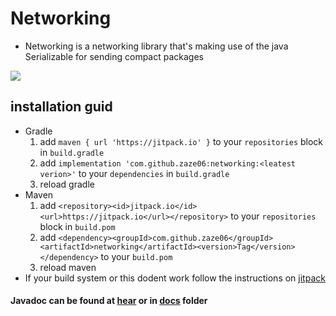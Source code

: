 # Networking

- Networking is a networking library that's making use of the java Serializable for sending compact packages

[![](https://jitpack.io/v/zaze06/networking.svg)](https://jitpack.io/#zaze06/networking)

## installation guid

- Gradle
    1. add `maven { url 'https://jitpack.io' }` to your `repositories` block in `build.gradle`
    2. add `implementation 'com.github.zaze06:networking:<leatest verion>'` to your `dependencies` in `build.gradle`
    3. reload gradle
- Maven
    1. add `<repository><id>jitpack.io</id><url>https://jitpack.io</url></repository>` to your `repositories` block in `build.pom`
    2. add `<dependency><groupId>com.github.zaze06</groupId><artifactId>networking</artifactId><version>Tag</version></dependency>` to your `build.pom`
    3. reload maven
- If your build system or this dodent work follow the instructions on [jitpack](https://jitpack.io/#zaze06/networking)

#### Javadoc can be found at [hear](https://zaze06.github.io/networking/index.html) or in [docs](https://github.com/zaze06/networking/tree/master/docs) folder
